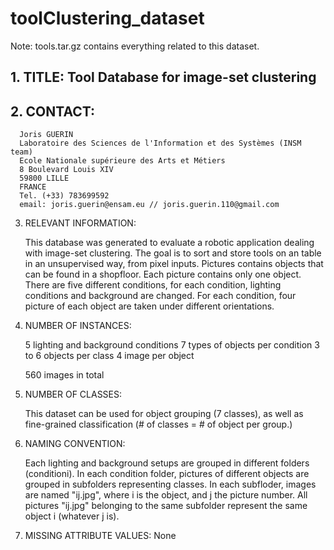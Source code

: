 # toolClustering_dataset

Note: tools.tar.gz contains everything related to this dataset.

## 1. TITLE: Tool Database for image-set clustering

## 2. CONTACT: 

      Joris GUERIN
      Laboratoire des Sciences de l'Information et des Systèmes (INSM team)
      Ecole Nationale supérieure des Arts et Métiers
      8 Boulevard Louis XIV
      59800 LILLE
      FRANCE
      Tel. (+33) 783699592
      email: joris.guerin@ensam.eu // joris.guerin.110@gmail.com

3. RELEVANT INFORMATION:
      
      This database was generated to evaluate a robotic application dealing with 
      image-set clustering. The goal is to sort and store tools on an table in an
      unsupervised way, from pixel inputs. Pictures contains objects that can be 
      found in a shopfloor. Each picture contains only one object. There are five
      different conditions, for each condition, lighting conditions and background 
      are changed. For each condition, four picture of each object are taken under
      different orientations.

5. NUMBER OF INSTANCES:

      5 lighting and background conditions
      7 types of objects per condition
      3 to 6 objects per class
      4 image per object

      560 images in total

6. NUMBER OF CLASSES:

      This dataset can be used for object grouping (7 classes), as well as fine-grained
      classification (# of classes = # of object per group.)

7. NAMING CONVENTION:

      Each lighting and background setups are grouped in different folders (conditioni).
      In each condition folder, pictures of different objects are grouped in subfolders representing classes.
      In each subfloder, images are named "ij.jpg", where i is the object, and j the picture number.
      All pictures "ij.jpg" belonging to the same subfolder represent the same object i (whatever j is).

8. MISSING ATTRIBUTE VALUES: None
